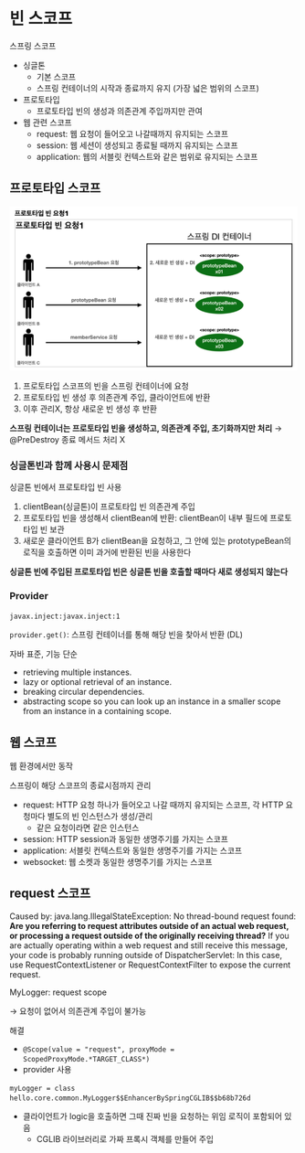 # 빈 스코프

스프링 스코프

- 싱글톤
    - 기본 스코프
    - 스프링 컨테이너의 시작과 종료까지 유지 (가장 넓은 범위의 스코프)
- 프로토타입
    - 프로토타입 빈의 생성과 의존관계 주입까지만 관여
- 웹 관련 스코프
    - request: 웹 요청이 들어오고 나갈때까지 유지되는 스코프
    - session: 웹 세션이 생성되고 종료될 때까지 유지되는 스코프
    - application: 웹의 서블릿 컨텍스트와 같은 범위로 유지되는 스코프
    

## 프로토타입 스코프

![Untitled](../assets/%ED%95%B5%EC%8B%AC%EC%9B%90%EB%A6%AC5.png)

1. 프로토타입 스코프의 빈을 스프링 컨테이너에 요청
2. 프로토타입 빈 생성 후 의존관계 주입, 클라이언트에 반환
3. 이후 관리X, 항상 새로운 빈 생성 후 반환

**스프링 컨테이너는 프로토타입 빈을 생성하고, 의존관계 주입, 초기화까지만 처리**
→ @PreDestroy 종료 메서드 처리 X

### 싱글톤빈과 함께 사용시 문제점

싱글톤 빈에서 프로토타입 빈 사용

1. clientBean(싱글톤)이 프로토타입 빈 의존관계 주입
2. 프로토타입 빈을 생성해서 clientBean에 반환: clientBean이 내부 필드에 프로토타입 빈 보관
3. 새로운 클라이언트 B가 clientBean을 요청하고, 그 안에 있는 prototypeBean의 로직을 호출하면 이미 과거에 반환된 빈을 사용한다

**싱글톤 빈에 주입된 프로토타입 빈은 싱글톤 빈을 호출할 때마다 새로 생성되지 않는다**

### Provider

`javax.inject:javax.inject:1`

`provider.get()`: 스프링 컨테이너를 통해 해당 빈을 찾아서 반환 (DL)

자바 표준, 기능 단순

- retrieving multiple instances.
- lazy or optional retrieval of an instance.
- breaking circular dependencies.
- abstracting scope so you can look up an instance in a smaller scope from an instance in a containing scope.

## 웹 스코프

웹 환경에서만 동작

스프링이 해당 스코프의 종료시점까지 관리

- request: HTTP 요청 하나가 들어오고 나갈 때까지 유지되는 스코프, 각 HTTP 요청마다 별도의 빈 인스턴스가 생성/관리
    - 같은 요청이라면 같은 인스턴스
- session: HTTP session과 동일한 생명주기를 가지는 스코프
- application: 서블릿 컨텍스트와 동일한 생명주기를 가지는 스코프
- websocket: 웹 소켓과 동일한 생명주기를 가지는 스코프

## request 스코프

Caused by: java.lang.IllegalStateException: No thread-bound request found: **Are you referring to request attributes outside of an actual web request, or processing a request outside of the originally receiving thread?** If you are actually operating within a web request and still receive this message, your code is probably running outside of DispatcherServlet: In this case, use RequestContextListener or RequestContextFilter to expose the current request.

MyLogger: request scope 

→ 요청이 없어서 의존관계 주입이 불가능 

해결

- `@Scope(value = "request", proxyMode = ScopedProxyMode.*TARGET_CLASS*)`
- provider 사용

`myLogger = class hello.core.common.MyLogger$$EnhancerBySpringCGLIB$$b68b726d`

- 클라이언트가 logic을 호출하면 그때 진짜 빈을 요청하는 위임 로직이 포함되어 있음
    - CGLIB 라이브러리로 가짜 프록시 객체를 만들어 주입